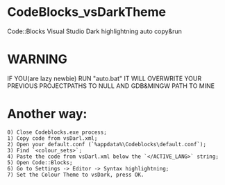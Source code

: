 # CodeBlocks_vsDarkTheme
 Code::Blocks Visual Studio Dark highlightning auto copy&run

# WARNING 
 IF YOU(are lazy newbie) RUN "auto.bat" IT WILL OVERWRITE YOUR PREVIOUS PROJECTPATHS TO NULL AND GDB&MINGW PATH TO MINE

# Another way:
	
	0) Close Codeblocks.exe process;
	1) Copy code from vsDarl.xml;
	2) Open your default.conf (`%appdata%\Codeblocks\default.conf`);
	3) Find `<colour_sets>`;
	4) Paste the code from vsDarl.xml below the `</ACTIVE_LANG>` string;
	5) Open Code::Blocks;
	6) Go to Settings -> Editor -> Syntax highlightning;
	7) Set the Colour Theme to vsDark, press OK.